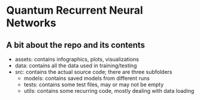 # Quantum Recurrent Neural Networks

## A bit about the repo and its contents
- assets: contains infographics, plots, visualizations
- data: contains all the data used in training/testing
- src: contains the actual source code; there are three subfolders
  - models: contains saved models from different runs
  - tests: contains some test files, may or may not be empty
  - utils: contains some recurring code, mostly dealing with data loading
